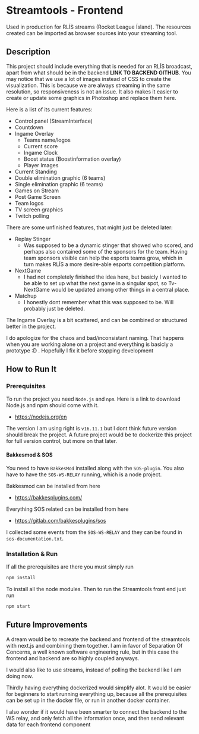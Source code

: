 # Streamtools - Frontend

Used in production for RLÍS streams (Rocket League Ísland). The resources created can be imported as browser sources into your streaming tool.

## Description

This project should include everything that is needed for an RLÍS broadcast, apart from what should be in the backend **LINK TO BACKEND GITHUB**. You may notice that we use a lot of images instead of CSS to create the visualization. This is because we are always streaming in the same resolution, so responsiveness is not an issue. It also makes it easier to create or update some graphics in Photoshop and replace them here.

Here is a list of its current features:

  - Control panel (StreamInterface)
  - Countdown
  - Ingame Overlay
    - Teams name/logos
    - Current score 
    - Ingame Clock
    - Boost status (Boostinformation overlay)
    - Player Images
  - Current Standing
  - Double elimination graphic (6 teams)
  - Single elimination graphic (6 teams)
  - Games on Stream
  - Post Game Screen
  - Team logos
  - TV screen graphics
  - Twitch polling

There are some unfinished features, that might just be deleted later:

  - Replay Stinger
    - Was supposed to be a dynamic stinger that showed who scored, and perhaps also contained some of the sponsors for the team. Having team sponsors visible can help the esports teams grow, which in turn makes RLÍS a more desire-able esports competition platform.
  - NextGame
    - I had not completely finished the idea here, but basicly I wanted to be able to set up what the next game in a singular spot, so Tv-NextGame would be updated among other things in a central place.
  - Matchup
    - I honestly dont remember what this was supposed to be. Will probably just be deleted.

The Ingame Overlay is a bit scattered, and can be combined or structured better in the project.

I do apologize for the chaos and bad/inconsistant naming. That happens when you are working alone on a project and everything is basicly a prototype :D . Hopefully I fix it before stopping development

## How to Run It

### Prerequisites

To run the project you need `Node.js` and `npm`. Here is a link to download Node.js and npm should come with it.

 - https://nodejs.org/en

The version I am using right is `v16.11.1` but I dont think future version should break the project. A future project would be to dockerize this project for full version control, but more on that later.

#### Bakkesmod & SOS
You need to have `BakkesMod` installed along with the `SOS-plugin`. You also have to have the `SOS-WS-RELAY` running, which is a node project.

Bakkesmod can be installed from here
 - https://bakkesplugins.com/

Everything SOS related can be installed from here
 - https://gitlab.com/bakkesplugins/sos

I collected some events from the `SOS-WS-RELAY` and they can be found in `sos-documentation.txt`.

### Installation & Run

If all the prerequisites are there you must simply run 

```sh
npm install
```

To install all the node modules. Then to run the Streamtools front end just run

```sh
npm start
```

## Future Improvements

A dream would be to recreate the backend and frontend of the streamtools with next.js and combining them together. I am in favor of Separation Of Concerns, a well known software engineering rule, but in this case the frontend and backend are so highly coupled anyways.

I would also like to use streams, instead of polling the backend like I am doing now.

Thirdly having everything dockerized would simplify alot. It would be easier for beginners to start running everything up, because all the prerequisites can be set up in the docker file, or run in another docker container.

I also wonder if it would have been smarter to connect the backend to the WS relay, and only fetch all the information once, and then send relevant data for each frontend component